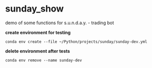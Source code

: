 # sunday_show
demo of some functions for s.u.n.d.a.y. - trading bot

<b>create environment for testing</b>

`conda env create --file ~/Python/projects/sunday/sunday-dev.yml`

<b>delete environment after tests</b>

`conda env remove --name sunday-dev`
